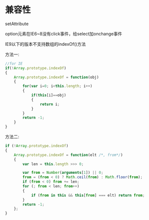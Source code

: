 兼容性
======
setAttribute

option元素在IE6~8没有click事件，给select加onchange事件

IE9以下的版本不支持数组的indexOf()方法

方法一:

```javascript
//for IE
if(!Array.prototype.indexOf)
{
    Array.prototype.indexOf = function(obj)
    {
        for(var i=0; i<this.length; i++)
        {
            if(this[i]==obj)
            {
                return i;
            }
        }
        return -1;
    }
}
```

方法二:

```javascript
if (!Array.prototype.indexOf)
{
    Array.prototype.indexOf = function(elt /*, from*/)
    {
        var len = this.length >>> 0;

        var from = Number(arguments[1]) || 0;
        from = (from < 0) ? Math.ceil(from) : Math.floor(from);
        if (from < 0) from += len;
        for (; from < len; from++)
        {
            if (from in this && this[from] === elt) return from;
        }
        return -1;
    };
}
```
